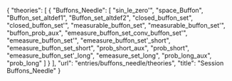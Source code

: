 {
    "theories": [
        {
            "Buffons_Needle": [
                "sin_le_zero'",
                "space_Buffon",
                "Buffon_set_altdef1",
                "Buffon_set_altdef2",
                "closed_buffon_set",
                "closed_buffon_set'",
                "measurable_buffon_set",
                "measurable_buffon_set'",
                "buffon_prob_aux",
                "emeasure_buffon_set_conv_buffon_set'",
                "emeasure_buffon_set'",
                "emeasure_buffon_set'_short",
                "emeasure_buffon_set_short",
                "prob_short_aux",
                "prob_short",
                "emeasure_buffon_set'_long",
                "emeasure_set_long",
                "prob_long_aux",
                "prob_long"
            ]
        }
    ],
    "url": "entries/buffons_needle/theories",
    "title": "Session Buffons_Needle"
}